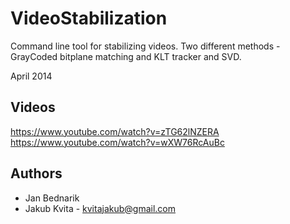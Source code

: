 # VideoStabilization
Command line tool for stabilizing videos. Two different methods - GrayCoded bitplane matching and KLT tracker and SVD.

April 2014

## Videos
https://www.youtube.com/watch?v=zTG62lNZERA
https://www.youtube.com/watch?v=wXW76RcAuBc

## Authors
* Jan Bednarik
* Jakub Kvita - kvitajakub@gmail.com
